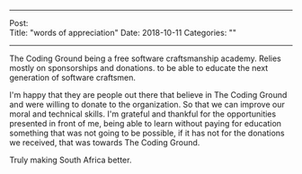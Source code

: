 
---
Post:   
Title:  "words of appreciation"
Date:   2018-10-11
Categories: ""

---

The Coding Ground being a free software craftsmanship academy. Relies mostly on sponsorships and donations. to be able to educate the next generation of software craftsmen.


I'm happy that they are people out there that believe in The Coding Ground and were willing to donate to the organization. So that we can improve our moral and technical skills. I'm grateful and thankful for the opportunities presented in front of me, being able to learn without paying for education something that was not going to be possible, if it has not for the donations we received, that was towards The Coding Ground. 


Truly making South Africa better.
